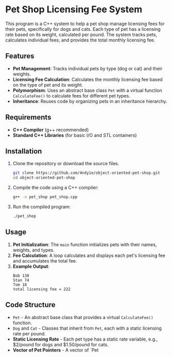 # Pet Shop Licensing Fee System

This program is a C++ system to help a pet shop manage licensing fees for their pets, specifically for dogs and cats. Each type of pet has a licensing rate based on its weight, calculated per pound. The system tracks pets, calculates individual fees, and provides the total monthly licensing fee.

## Features

- **Pet Management**: Tracks individual pets by type (dog or cat) and their weights.
- **Licensing Fee Calculation**: Calculates the monthly licensing fee based on the type of pet and its weight.
- **Polymorphism**: Uses an abstract base class `Pet` with a virtual function `CalculateFee()` to calculate fees for different pet types.
- **Inheritance**: Reuses code by organizing pets in an inheritance hierarchy.

## Requirements

- **C++ Compiler** (g++ recommended)
- **Standard C++ Libraries** (for basic I/O and STL containers)

## Installation

1. Clone the repository or download the source files.
   ```bash
   git clone https://github.com/4ndy1e/object-oriented-pet-shop.git
   cd object-oriented-pet-shop
   ```

2. Compile the code using a C++ compiler:
   ```bash
   g++ -o pet_shop pet_shop.cpp
   ```

3. Run the compiled program:
   ```bash
   ./pet_shop
   ```

## Usage

1. **Pet Initialization**: The `main` function initializes pets with their names, weights, and types.
2. **Fee Calculation**: A loop calculates and displays each pet's licensing fee and accumulates the total fee.
3. **Example Output**:
   ```
   Bob 130
   Stan 74
   Tom 18
   total licensing fee = 222
   ```

## Code Structure

- `Pet` - An abstract base class that provides a virtual `CalculateFee()` function.
- `Dog` and `Cat` - Classes that inherit from `Pet`, each with a static licensing rate per pound.
- **Static Licensing Rate** - Each pet type has a static rate variable, e.g., $2/pound for dogs and $1.50/pound for cats.
- **Vector of Pet Pointers** - A vector of `Pet
